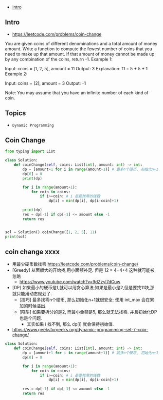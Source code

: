 - [Intro](#intro)

## Intro

- https://leetcode.com/problems/coin-change

You are given coins of different denominations and a total amount of money amount. Write a function to compute the fewest number of coins that you need to make up that amount. If that amount of money cannot be made up by any combination of the coins, return -1.
Example 1:

Input: coins = [1, 2, 5], amount = 11
Output: 3 
Explanation: 11 = 5 + 5 + 1
Example 2:

Input: coins = [2], amount = 3
Output: -1

Note:
You may assume that you have an infinite number of each kind of coin.




## Topics

- `Dynamic Programming`


## Coin Change


```py
from typing import List

class Solution:
    def coinChange(self, coins: List[int], amount: int) -> int:
        dp = [amount+1 for i in range(amount+1)] # 最多n个硬币, 初始化n+1就很安全
        dp[0] = 0
        print(dp)

        for i in range(amount+1):
            for coin in coins:
                if i>=coin: # i 是要找零的钱数
                    dp[i] = min(dp[i], dp[i-coin]+1)
        
        print(dp)
        res = dp[-1] if dp[-1] <= amount else -1
        return res


sol = Solution().coinChange([1, 2, 5], 11)
print(sol)
```




## coin change xxxx


- 用最少硬币数找零 https://leetcode.com/problems/coin-change/
- [Greedy] 从面额大的开始找,用小面额补足. 但是 12 = 4+4+4 这种就可能被忽略
  - https://www.youtube.com/watch?v=9dZzyl7dCuw
- [DP] 如果最小的硬币是1,就可以用贪心算法;如果是最小是2,但是要找11块,那就只能用动态规划了.
  - [技巧] 最多找零n个硬币, 那么初始化n+1就很安全; 使用 int_max 会在累加的时候溢出.
  - [陷阱] 如果要拆分的是2, 而最小金额是5, 那么就无法找零. 并且初始化DP也是个问题.
    - 其实如果 i 找不到, 那么 dp[i] 就会保持初始值.
- https://www.geeksforgeeks.org/dynamic-programming-set-7-coin-change/


```py
class Solution:
    def coinChange(self, coins: List[int], amount: int) -> int:
        dp = [amount+1 for i in range(amount+1)] # 最多n个硬币, 初始化n+1就很安全
        dp[0] = 0

        for i in range(amount+1):
            for coin in coins:
                if i>=coin: # i 是要找零的钱数
                    dp[i] = min(dp[i], dp[i-coin]+1)
        
        res = dp[-1] if dp[-1] <= amount else -1
        return res
```




